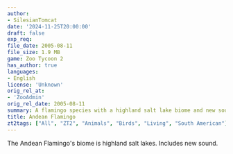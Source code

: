 ```yaml
---
author:
- SilesianTomcat
date: '2024-11-25T20:00:00'
draft: false
exp_req:
file_date: 2005-08-11
file_size: 1.9 MB
game: Zoo Tycoon 2
has_author: true
languages:
- English
license: 'Unknown'
orig_rel_at:
- 'ZooAdmin'
orig_rel_date: 2005-08-11
summary: A flamingo species with a highland salt lake biome and new sound.
title: Andean Flamingo
zt2tags: ["All", "ZT2", "Animals", "Birds", "Living", "South American"]
---
```

The Andean Flamingo's biome is highland salt lakes. Includes new sound.

